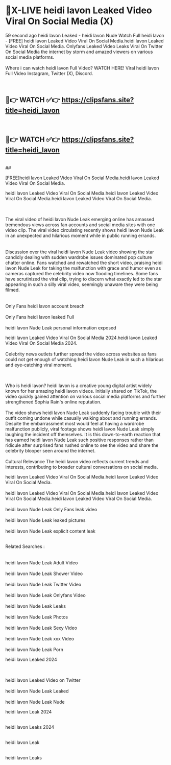 # 🔴X-LIVE heidi lavon Leaked Video Viral On Social Media (X)<br>


59 second ago heidi lavon Leaked  - heidi lavon Nude  Watch Full heidi lavon - [FREE] heidi lavon Leaked Video Viral On Social Media.heidi lavon Leaked Video Viral On Social Media.   Onlyfans Leaked Video Leaks Viral On Twitter On Social Media the internet by storm and amazed viewers on various social media platforms. <br><br>
Where i can watch heidi lavon Full Video? WATCH HERE! Viral heidi lavon Full Video Instagram, Twitter (X), Discord. <br>


 <br>

##  🔴👉 WATCH ✅👉  <a href="https://clipsfans.site?title=heidi_lavon&ref=git">https://clipsfans.site?title=heidi_lavon</a> <br>
  <br>

##  🔴👉 WATCH ✅👉  <a href="https://clipsfans.site?title=heidi_lavon&ref=git">https://clipsfans.site?title=heidi_lavon</a> <br>
  <br>
  ##



[FREE]heidi lavon Leaked Video Viral On Social Media.heidi lavon Leaked Video Viral On Social Media. <br>

heidi lavon Leaked Video Viral On Social Media.heidi lavon Leaked Video Viral On Social Media.heidi lavon Leaked Video Viral On Social Media. <br>


  <br>

  <br>
The viral video of heidi lavon Nude Leak emerging online has amassed tremendous views across fan accounts and social media sites with one video clip. The viral video circulating recently shows heidi lavon Nude Leak in an unexpected and hilarious moment while in public running errands.<br>
<br>


<br>
Discussion over the viral heidi lavon Nude Leak video showing the star candidly dealing with sudden wardrobe issues dominated pop culture chatter online. Fans watched and rewatched the short video, praising heidi lavon Nude Leak for taking the malfunction with grace and humor even as cameras captured the celebrity video now flooding timelines. Some fans have scrutinized the viral clip, trying to discern what exactly led to the star appearing in such a silly viral video, seemingly unaware they were being filmed.<br>
<br>
<br> 
Only Fans heidi lavon account breach<br>
<br>
Only Fans heidi lavon leaked Full <br>
<br>
heidi lavon Nude Leak personal information exposed<br>

heidi lavon Leaked Video Viral On Social Media 2024.heidi lavon Leaked Video Viral On Social Media 2024. <br>
<br>
Celebrity news outlets further spread the video across websites as fans could not get enough of watching heidi lavon Nude Leak in such a hilarious and eye-catching viral moment.<br>
<br>

<br>
Who is heidi lavon? heidi lavon is a creative young digital artist widely known for her amazing heidi lavon videos. Initially shared on TikTok, the video quickly gained attention on various social media platforms and further strengthened Sophia Rain's online reputation.<br>
<br>
The video shows heidi lavon Nude Leak suddenly facing trouble with their outfit coming undone while casually walking about and running errands. Despite the embarrassment most would feel at having a wardrobe malfunction publicly, viral footage shows heidi lavon Nude Leak simply laughing the incident off themselves. It is this down-to-earth reaction that has earned heidi lavon Nude Leak such positive responses rather than ridicule after surprised fans rushed online to see the video and share the celebrity blooper seen around the internet.<br>
<br>
Cultural Relevance The heidi lavon video reflects current trends and interests, contributing to broader cultural conversations on social media.<br>

heidi lavon Leaked Video Viral On Social Media.heidi lavon Leaked Video Viral On Social Media.<br>
<br>
heidi lavon Leaked Video Viral On Social Media.heidi lavon Leaked Video Viral On Social Media.heidi lavon Leaked Video Viral On Social Media.<br>
<br>
heidi lavon Nude Leak Only Fans leak video<br>
<br>
heidi lavon Nude Leak leaked pictures<br>
<br>
heidi lavon Nude Leak explicit content leak<br>


<br>
Related Searches :<br>
<br>

<br>
heidi lavon Nude Leak Adult Video<br>
<br>
heidi lavon Nude Leak Shower Video<br>
<br>
heidi lavon Nude Leak Twitter Video<br>
<br>
heidi lavon Nude Leak Onlyfans Video<br>
<br>
heidi lavon Nude Leak Leaks<br>
<br>
heidi lavon Nude Leak Photos<br>

<br>
heidi lavon Nude Leak Sexy Video<br>
<br>
heidi lavon Nude Leak xxx Video<br>
<br>
heidi lavon Nude Leak Porn<br>

heidi lavon  Leaked 2024 <br> <br>
<br>

heidi lavon Leaked Video on Twitter <br>
<br>
heidi lavon Nude Leak Leaked<br>
<br>
heidi lavon Nude Leak Nude<br>


heidi lavon  Leak 2024 <br> <br>



heidi lavon  Leaks 2024 <br> <br>



 
heidi lavon  Leak<br> <br>



heidi lavon  Leaks<br> <br>





</p>




 



</p>










